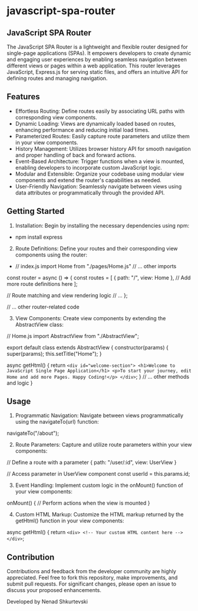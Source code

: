 ﻿# javascript-spa-router

## JavaScript SPA Router

The JavaScript SPA Router is a lightweight and flexible router designed for single-page applications (SPAs). It empowers developers to create dynamic and engaging user experiences by enabling seamless navigation between different views or pages within a web application. This router leverages JavaScript, Express.js for serving static files, and offers an intuitive API for defining routes and managing navigation.

## Features

- Effortless Routing: Define routes easily by associating URL paths with corresponding view components.
- Dynamic Loading: Views are dynamically loaded based on routes, enhancing performance and reducing initial load times.
- Parameterized Routes: Easily capture route parameters and utilize them in your view components.
- History Management: Utilizes browser history API for smooth navigation and proper handling of back and forward actions.
- Event-Based Architecture: Trigger functions when a view is mounted, enabling developers to incorporate custom JavaScript logic.
- Modular and Extensible: Organize your codebase using modular view components and extend the router's capabilities as needed.
- User-Friendly Navigation: Seamlessly navigate between views using data attributes or programmatically through the provided API.

## Getting Started

1. Installation: Begin by installing the necessary dependencies using npm:
- npm install express

2. Route Definitions: Define your routes and their corresponding view components using the router:

- // index.js
import Home from "./pages/Home.js"
// ... other imports

const router = async () => {
  const routes = [
    { path: "/", view: Home },
    // Add more route definitions here
  ];

  // Route matching and view rendering logic
  // ...
};

// ... other router-related code

3. View Components: Create view components by extending the AbstractView class:

// Home.js
import AbstractView from "./AbstractView";

export default class extends AbstractView {
  constructor(params) {
    super(params);
    this.setTitle("Home");
  }

  async getHtml() {
    return `
      <div id="welcome-section">
        <h1>Welcome to JavaScript Single Page Application</h1>
        <p>To start your journey, edit Home and add more Pages. Happy Coding!</p>
      </div>
    `;
  }
  // ... other methods and logic
}

## Usage

1. Programmatic Navigation: Navigate between views programmatically using the navigateTo(url) function:

navigateTo("/about");

2. Route Parameters: Capture and utilize route parameters within your view components:

// Define a route with a parameter
{ path: "/user/:id", view: UserView }

// Access parameter in UserView component
const userId = this.params.id;

3. Event Handling: Implement custom logic in the onMount() function of your view components:

onMount() {
  // Perform actions when the view is mounted
}

4. Custom HTML Markup: Customize the HTML markup returned by the getHtml() function in your view components:

async getHtml() {
  return `
    <div>
      <!-- Your custom HTML content here -->
    </div>
  `;

## Contribution
Contributions and feedback from the developer community are highly appreciated. Feel free to fork this repository, make improvements, and submit pull requests. For significant changes, please open an issue to discuss your proposed enhancements.

Developed by Nenad Shkurtevski


